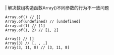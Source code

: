 | 解决数组构造函数Array()不同参数的行为不一致问题


```
Array.of() // []
Array.of(undefined) // [undefined]
Array.of(1) // [1]
Array.of(1, 2) // [1, 2]
```

```
Array() // []
Array(3) // [, , ,]
Array(3, 11, 8) // [3, 11, 8]
```